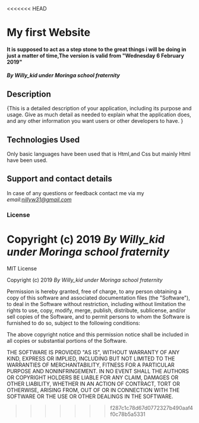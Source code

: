 <<<<<<< HEAD
# My first Website
#### It is supposed to act as a step stone to the great things i will be doing in just a matter of time,The version is valid from "Wednesday 6 February 2019"
#### *By Willy_kid under Moringa school fraternity*
## Description
{This is a detailed description of your application, including its purpose and usage.  Give as much detail as needed to explain what the application does, and any other information you want users or other developers to have. }
## Technologies Used
Only basic languages have been used that is Html,and Css but mainly Html have been used.

## Support and contact details
In case of any questions or feedback contact me via my *email:nillyw31@gmail.com*

### License
Copyright (c) 2019 *By Willy_kid under Moringa school fraternity*
=======
MIT License

Copyright (c) 2019 *By Willy_kid under Moringa school fraternity*

Permission is hereby granted, free of charge, to any person obtaining a copy
of this software and associated documentation files (the "Software"), to deal
in the Software without restriction, including without limitation the rights
to use, copy, modify, merge, publish, distribute, sublicense, and/or sell
copies of the Software, and to permit persons to whom the Software is
furnished to do so, subject to the following conditions:

The above copyright notice and this permission notice shall be included in all
copies or substantial portions of the Software.

THE SOFTWARE IS PROVIDED "AS IS", WITHOUT WARRANTY OF ANY KIND, EXPRESS OR
IMPLIED, INCLUDING BUT NOT LIMITED TO THE WARRANTIES OF MERCHANTABILITY,
FITNESS FOR A PARTICULAR PURPOSE AND NONINFRINGEMENT. IN NO EVENT SHALL THE
AUTHORS OR COPYRIGHT HOLDERS BE LIABLE FOR ANY CLAIM, DAMAGES OR OTHER
LIABILITY, WHETHER IN AN ACTION OF CONTRACT, TORT OR OTHERWISE, ARISING FROM,
OUT OF OR IN CONNECTION WITH THE SOFTWARE OR THE USE OR OTHER DEALINGS IN THE
SOFTWARE.
>>>>>>> f287c1c78d67d0772327b490aaf4f0c78b5a5331
